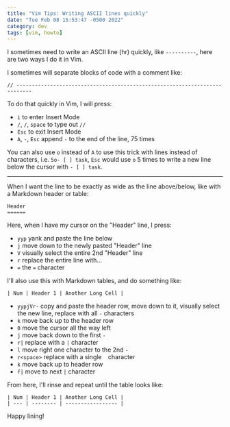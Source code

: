 ```yaml
---
title: "Vim Tips: Writing ASCII lines quickly"
date: "Tue Feb 08 15:53:47 -0500 2022"
category: dev
tags: [vim, howto]
---
```


I sometimes need to write an ASCII line (hr) quickly, like `----------`, here
are two ways I do it in Vim.

I sometimes will separate blocks of code with a comment like:

```
// ---------------------------------------------------------------------------
```

To do that quickly in Vim, I will press:

- `i` to enter Insert Mode
- `/`, `/`, `space` to type out <code>// </code>
- `Esc` to exit Insert Mode
- `A`, `-`, `Esc` append `-` to the end of the line, 75 times

You can also use `o` instead of `A` to use this trick with lines instead of
characters, i.e. `5o- [ ] task`, `Esc` would use `o` 5 times to write a new
line below the cursor with `- [ ] task`.

---

When I want the line to be exactly as wide as the line above/below, like with
a Markdown header or table:

```
Header
======
```

Here, when I have my cursor on the "Header" line, I press:

- `yyp` yank and paste the line below
- `j` move down to the newly pasted "Header" line
- `V` visually select the entire 2nd "Header" line
- `r` replace the entire line with...
- `=` the `=` character

I'll also use this with Markdown tables, and do something like:

```
| Num | Header 1 | Another Long Cell |
```

- `yypjVr-` copy and paste the header row, move down to it, visually select
  the new line, replace with all `-` characters
- `k` move back up to the header row
- `0` move the cursor all the way left
- `j` move back down to the first `-`
- `r|` replace with a `|` character
- `l` move right one character to the 2nd `-`
- `r<space>` replace with a single ` ` character
- `k` move back up to header row
- `f|` move to next `|` character

From here, I'll rinse and repeat until the table looks like:


```
| Num | Header 1 | Another Long Cell |
| --- | -------- | ----------------- |
```

Happy lining!
